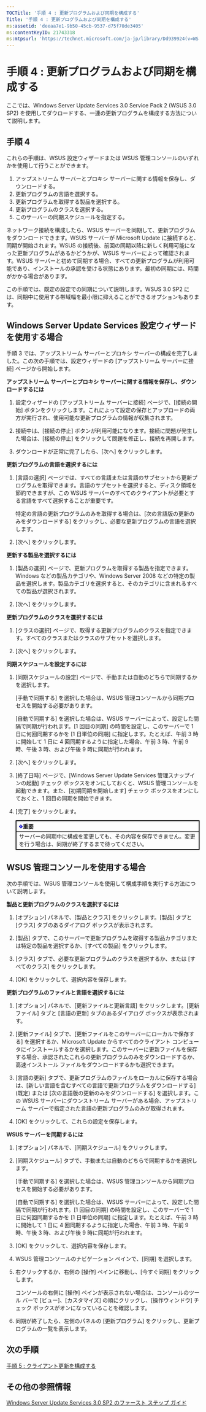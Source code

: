 ```yaml
---
TOCTitle: '手順 4 : 更新プログラムおよび同期を構成する'
Title: '手順 4 : 更新プログラムおよび同期を構成する'
ms:assetid: 'deeaa7e1-9b50-45cb-9537-d75f70de3405'
ms:contentKeyID: 21743318
ms:mtpsurl: 'https://technet.microsoft.com/ja-jp/library/Dd939924(v=WS.10)'
---
```


手順 4 : 更新プログラムおよび同期を構成する
===========================================

ここでは、Windows Server Update Services 3.0 Service Pack 2 (WSUS 3.0 SP2) を使用してダウロードする、一連の更新プログラムを構成する方法について説明します。

手順 4
------

これらの手順は、WSUS 設定ウィザードまたは WSUS 管理コンソールのいずれかを使用して行うことができます。

1.  アップストリーム サーバーとプロキシ サーバーに関する情報を保存し、ダウンロードする。
2.  更新プログラムの言語を選択する。
3.  更新プログラムを取得する製品を選択する。
4.  更新プログラムのクラスを選択する。
5.  このサーバーの同期スケジュールを指定する。

ネットワーク接続を構成したら、WSUS サーバーを同期して、更新プログラムをダウンロードできます。WSUS サーバーが Microsoft Update に接続すると、同期が開始されます。WSUS の接続後、前回の同期以降に新しく利用可能になった更新プログラムがあるかどうかが、WSUS サーバーによって確認されます。WSUS サーバーと初めて同期する場合、すべての更新プログラムが利用可能であり、インストールの承認を受ける状態にあります。最初の同期には、時間がかかる場合があります。

この手順では、既定の設定での同期について説明します。WSUS 3.0 SP2 には、同期中に使用する帯域幅を最小限に抑えることができるオプションもあります。

Windows Server Update Services 設定ウィザードを使用する場合
-----------------------------------------------------------

手順 3 では、アップストリーム サーバーとプロキシ サーバーの構成を完了しました。この次の手順では、設定ウィザードの \[アップストリーム サーバーに接続\] ページから開始します。

**アップストリーム サーバーとプロキシ サーバーに関する情報を保存し、ダウンロードするには**
1.  設定ウィザードの \[アップストリーム サーバーに接続\] ページで、\[接続の開始\] ボタンをクリックします。これによって設定の保存とアップロードの両方が実行され、使用可能な更新プログラムの情報が収集されます。

2.  接続中は、\[接続の停止\] ボタンが利用可能になります。接続に問題が発生した場合は、\[接続の停止\] をクリックして問題を修正し、接続を再開します。

3.  ダウンロードが正常に完了したら、\[次へ\] をクリックします。

**更新プログラムの言語を選択するには**
1.  \[言語の選択\] ページでは、すべての言語または言語のサブセットから更新プログラムを取得できます。言語のサブセットを選択すると、ディスク領域を節約できますが、この WSUS サーバーのすべてのクライアントが必要とする言語をすべて選択することが重要です。

    特定の言語の更新プログラムのみを取得する場合は、\[次の言語版の更新のみをダウンロードする\] をクリックし、必要な更新プログラムの言語を選択します。

2.  \[次へ\] をクリックします。

**更新する製品を選択するには**
1.  \[製品の選択\] ページで、更新プログラムを取得する製品を指定できます。Windows などの製品カテゴリや、Windows Server 2008 などの特定の製品を選択します。製品カテゴリを選択すると、そのカテゴリに含まれるすべての製品が選択されます。

2.  \[次へ\] をクリックします。

**更新プログラムのクラスを選択するには**
1.  \[クラスの選択\] ページで、取得する更新プログラムのクラスを指定できます。すべてのクラスまたはクラスのサブセットを選択します。

2.  \[次へ\] をクリックします。

**同期スケジュールを設定するには**
1.  \[同期スケジュールの設定\] ページで、手動または自動のどちらで同期するかを選択します。

    \[手動で同期する\] を選択した場合は、WSUS 管理コンソールから同期プロセスを開始する必要があります。

    \[自動で同期する\] を選択した場合は、WSUS サーバーによって、設定した間隔で同期が行われます。\[1 回目の同期\] の時間を設定し、このサーバーで 1 日に何回同期するかを \[1 日単位の同期\] に指定します。たとえば、午前 3 時に開始して 1 日に 4 回同期するように指定した場合、午前 3 時、午前 9 時、午後 3 時、および午後 9 時に同期が行われます。

2.  \[次へ\] をクリックします。

3.  \[終了日時\] ページで、\[Windows Server Update Services 管理スナップインの起動\] チェック ボックスをオンにしておくと、WSUS 管理コンソールを起動できます。また、\[初期同期を開始します\] チェック ボックスをオンにしておくと、1 回目の同期を開始できます。

4.  \[完了\] をクリックします。

 
    <table style="border:1px solid black;">
    <colgroup>
    <col width="100%" />
    </colgroup>
    <thead>
    <tr class="header">
    <th style="border:1px solid black;" ><img src="images/Dd939924.Important(WS.10).gif" />重要</th>
    </tr>
    </thead>
    <tbody>
    <tr class="odd">
    <td style="border:1px solid black;">サーバーの同期中に構成を変更しても、その内容を保存できません。変更を行う場合は、同期が終了するまで待ってください。
    </td>
    </tr>
    </tbody>
    </table>
 

WSUS 管理コンソールを使用する場合
---------------------------------

次の手順では、WSUS 管理コンソールを使用して構成手順を実行する方法について説明します。

**製品と更新プログラムのクラスを選択するには**
1.  \[オプション\] パネルで、\[製品とクラス\] をクリックします。\[製品\] タブと \[クラス\] タブのあるダイアログ ボックスが表示されます。

2.  \[製品\] タブで、このサーバーで更新プログラムを取得する製品カテゴリまたは特定の製品を選択するか、\[すべての製品\] をクリックします。

3.  \[クラス\] タブで、必要な更新プログラムのクラスを選択するか、または \[すべてのクラス\] をクリックします。

4.  \[OK\] をクリックして、選択内容を保存します。

**更新プログラムのファイルと言語を選択するには**
1.  \[オプション\] パネルで、\[更新ファイルと更新言語\] をクリックします。\[更新ファイル\] タブと \[言語の更新\] タブのあるダイアログ ボックスが表示されます。

2.  \[更新ファイル\] タブで、\[更新ファイルをこのサーバーにローカルで保存する\] を選択するか、Microsoft Update からすべてのクライアント コンピュータにインストールするかを選択します。このサーバーに更新ファイルを保存する場合、承認されたこれらの更新プログラムのみをダウンロードするか、高速インストール ファイルをダウンロードするかも選択できます。

3.  \[言語の更新\] タブで、更新プログラムのファイルをローカルに保存する場合は、\[新しい言語を含むすべての言語で更新プログラムをダウンロードする\] (既定) または \[次の言語版の更新のみをダウンロードする\] を選択します。この WSUS サーバーにダウンストリーム サーバーがある場合、アップストリーム サーバーで指定された言語の更新プログラムのみが取得されます。

4.  \[OK\] をクリックして、これらの設定を保存します。

**WSUS サーバーを同期するには**
1.  \[オプション\] パネルで、\[同期スケジュール\] をクリックします。

2.  \[同期スケジュール\] タブで、手動または自動のどちらで同期するかを選択します。

    \[手動で同期する\] を選択した場合は、WSUS 管理コンソールから同期プロセスを開始する必要があります。

    \[自動で同期する\] を選択した場合は、WSUS サーバーによって、設定した間隔で同期が行われます。\[1 回目の同期\] の時間を設定し、このサーバーで 1 日に何回同期するかを \[1 日単位の同期\] に指定します。たとえば、午前 3 時に開始して 1 日に 4 回同期するように指定した場合、午前 3 時、午前 9 時、午後 3 時、および午後 9 時に同期が行われます。

3.  \[OK\] をクリックして、選択内容を保存します。

4.  WSUS 管理コンソールのナビゲーション ペインで、\[同期\] を選択します。

5.  右クリックするか、右側の \[操作\] ペインに移動し、\[今すぐ同期\] をクリックします。

    コンソールの右側に \[操作\] ペインが表示されない場合は、コンソールのツール バーで \[ビュー\]、\[カスタマイズ\] の順にクリックし、\[操作ウィンドウ\] チェック ボックスがオンになっていることを確認します。

6.  同期が終了したら、左側のパネルの \[更新プログラム\] をクリックし、更新プログラムの一覧を表示します。

次の手順
--------

[手順 5 : クライアント更新を構成する](https://technet.microsoft.com/5ae60ead-3e94-456c-a692-c0f193ea5d5a)

その他の参照情報
----------------

[Windows Server Update Services 3.0 SP2 のファースト ステップ ガイド](https://technet.microsoft.com/4b504edc-93b3-45b0-a7e8-d0107f1a4442)
